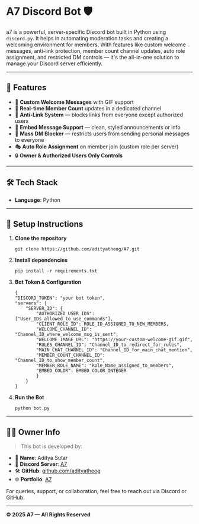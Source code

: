 # A7 Discord Bot 🛡️

a7 is a powerful, server-specific Discord bot built in Python using `discord.py`. It helps in automating moderation tasks and creating a welcoming environment for members. With features like custom welcome messages, anti-link protection, member count channel updates, auto role assignment, and restricted DM controls — it's the all-in-one solution to manage your Discord server efficiently.

---

## 🚀 Features

- 👋 **Custom Welcome Messages** with GIF support
- 👥 **Real-time Member Count** updates in a dedicated channel
- 🚫 **Anti-Link System** — blocks links from everyone except authorized users
- 🎨 **Embed Message Support** — clean, styled announcements or info
- 📩 **Mass DM Blocker** — restricts users from sending personal messages to everyone
- 🎭 **Auto Role Assignment** on member join (custom role per server)
- 🔒 **Owner & Authorized Users Only Controls**

---

## 🛠️ Tech Stack

- **Language**: Python

---

## 🔧 Setup Instructions

1. **Clone the repository**
   ```arm
   git clone https://github.com/adityatheog/A7.git
   ```
2. **Install dependencies**
   ```arm
   pip install -r requirements.txt
   ```

3. **Bot Token & Configuration**
    ```arm
    {
    "DISCORD_TOKEN": "your bot token",
    "servers": {
        "SERVER_ID": {
            "AUTHORIZED_USER_IDS": ["User_IDs_allowed_to_use_commands"],
            "CLIENT_ROLE_ID": ROLE_ID_ASSIGNED_TO_NEW_MEMBERS,
            "WELCOME_CHANNEL_ID": "Channel_ID_where_welcome_msg_is_sent",
            "WELCOME_IMAGE_URL": "https://your-custom-welcome-gif.gif",
            "RULES_CHANNEL_ID": "Channel_ID_to_redirect_for_rules",
            "MAIN_CHAT_CHANNEL_ID": "Channel_ID_for_main_chat_mention",
            "MEMBER_COUNT_CHANNEL_ID": "Channel_ID_to_show_member_count",
            "MEMBER_ROLE_NAME": "Role_Name_assigned_to_members",
            "EMBED_COLOR": EMBED_COLOR_INTEGER
            }
        }
    }
    ```

4. **Run the Bot**
   ```arm
   python bot.py
   ```
---


## 🙋‍♂️ Owner Info

> This bot is developed by:

- 👤 **Name**: Aditya Sutar
- 💬 **Discord Server**: [A7](https://discord.gg/A7)
- 🛠️ **GitHub**: [github.com/adityatheog](https://github.com/adityatheog)
- 🌐 **Portfolio**: [A7](https://)

For queries, support, or collaboration, feel free to reach out via Discord or GitHub.

---

**© 2025 A7 — All Rights Reserved**

